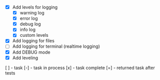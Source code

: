 - [x] Add levels for logging
  - [x] warning log
  - [x] error log
  - [x] debug log
  - [x] info log
  - [x] custom levels
- [x] Add logging for files
- [ ] Add logging for terminal (realtime logging)
- [x] Add DEBUG mode
- [x] Add leveling

[ ] - task
[-] - task in process
[x] - task complete
[=] - returned task after tests
